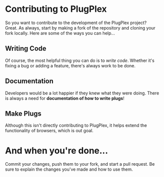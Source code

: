 # Contributing to PlugPlex

So you want to contribute to the development of the PlugPlex project? Great.
As always, start by making a fork of the repository and cloning your fork locally.
Here are some of the ways you can help...

## Writing Code

Of course, the most helpful thing you can do is to *write code*. Whether it's fixing
a bug or adding a feature, there's always work to be done.

## Documentation

Developers would be a lot happier if they knew what they were doing. There is always a need for
**documentation of how to write plugs**!

## Make Plugs

Although this isn't directly contributing to PlugPlex, it helps extend the functionality of browsers, which is out goal.

# And when you're done...

Commit your changes, push them to your fork, and start a pull request.
Be sure to explain the changes you've made and how to use them.